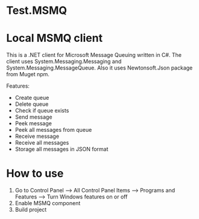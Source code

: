 # Test.MSMQ
# Local MSMQ client
This is a .NET client for Microsoft Message Queuing written in C#. The client uses System.Messaging.Messaging and System.Messaging.MessageQueue. Also it uses Newtonsoft.Json package from Muget npm.

Features:
* Create queue
* Delete queue
* Check if queue exists
* Send message
* Peek message
* Peek all messages from queue
* Receive message
* Receive all messages
* Storage all messages in JSON format

# How to use

1. Go to Control Panel --> All Control Panel Items --> Programs and Features --> Turn Windows features on or off 
2. Enable MSMQ component
3. Build project
